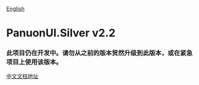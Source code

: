 [English](https://github.com/Panuon/PanuonUI.Silver-v2.2/readme.md)

# PanuonUI.Silver v2.2

### 此项目仍在开发中。请勿从之前的版本贸然升级到此版本，或在紧急项目上使用该版本。
 
[中文文档地址](yuque.com/mochengvia/silver2.2)